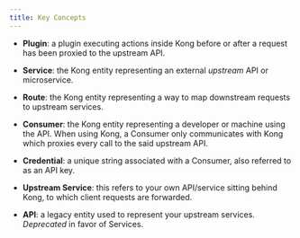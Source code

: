```yaml
---
title: Key Concepts
---
```


* **Plugin**: a plugin executing actions inside Kong before or after a request has been proxied to the upstream API.

* **Service**: the Kong entity representing an external _upstream_ API or microservice.

* **Route**: the Kong entity representing a way to map downstream requests to upstream services.

* **Consumer**: the Kong entity representing a developer or machine using the API. When using Kong, a Consumer only communicates with Kong which proxies every call to the said upstream API.

* **Credential**: a unique string associated with a Consumer, also referred to as an API key.

* **Upstream Service**: this refers to your own API/service sitting behind Kong, to which client requests are forwarded.

* **API**: a legacy entity used to represent your upstream services. _Deprecated_ in favor of Services.
